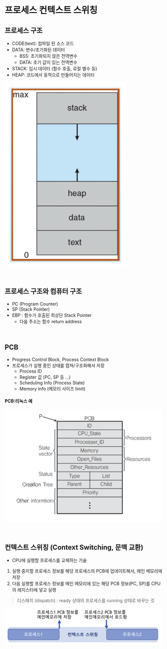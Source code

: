 # 프로세스 컨텍스트 스위칭
 
 ## 프로세스 구조
 * CODE(text): 컴파일 된 소스 코드 
 * DATA: 변수/초기화된 데이터
   * BSS: 초기화되지 않은 전역변수
   * DATA: 초기 값이 있는 전역변수
 * STACK: 임시 데이터 (함수 호출, 로컬 별수 등)
 * HEAP: 코드에서 동적으로 만들어지는 데이터

![](images/06_01.png)

<br />

## 프로세스 구조와 컴퓨터 구조
* PC (Program Counter)
* SP (Stack Pointer)
* EBP : 함수가 호출된 최상단 Stack Pointer
  * 다음 주소는 함수 return address 

<br />

## PCB
* Progress Control Block, Process Context Block
* 프로세스가 실행 중인 상태를 캡쳐/구조화해서 저장
  * Process ID
  * Register 값 (PC, SP 등 ...)
  * Scheduling Info (Process State)
  * Memory Info (메모리 사이즈 limit)

#### PCB:리눅스 예

![](images/06_02.png)


<br />

## 컨텍스트 스위칭 (Context Switching, 문맥 교환)
* CPU에 실행할 프로세스를 교체하는 기술

1. 실행 중지할 프로세스 정보를 해당 프로세스의 PCB에 업데이트해서, 메인 메모리에 저장
2. 다음 실행할 프로세스 정보를 메인 메모리에 있는 해당 PCB 정보(PC, SP)를 CPU의 레지스터에 넣고 실행

> 디스패치 (dispatch) : ready 상태의 프로세스를 running 상태로 바꾸는 것

![](images/06_03.png)